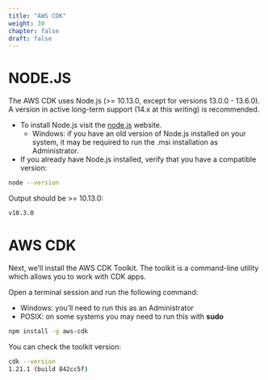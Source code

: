 ```yaml
---
title: "AWS CDK"
weight: 30
chapter: false
draft: false
---
```


# NODE.JS

The AWS CDK uses Node.js (>= 10.13.0, except for versions 13.0.0 - 13.6.0). A version in active long-term support (14.x at this writing) is recommended.

+ To install Node.js visit the [node.js](https://nodejs.org/en/) website.
    + Windows: if you have an old version of Node.js installed on your system, it may be required to run the .msi installation as Administrator.
+ If you already have Node.js installed, verify that you have a compatible version:
```sh
node --version
```
Output should be >= 10.13.0:

```sh
v10.3.0
```

# AWS CDK

Next, we’ll install the AWS CDK Toolkit. The toolkit is a command-line utility which allows you to work with CDK apps.

Open a terminal session and run the following command:

+ Windows: you’ll need to run this as an Administrator
+ POSIX: on some systems you may need to run this with **sudo**

```sh
npm install -g aws-cdk
```

You can check the toolkit version:
```sh
cdk --version
1.21.1 (build 842cc5f)
```
